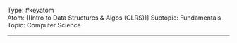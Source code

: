 Type: #keyatom  
Atom: [[Intro to Data Structures & Algos (CLRS)]]
Subtopic: Fundamentals
Topic: Computer Science

----



